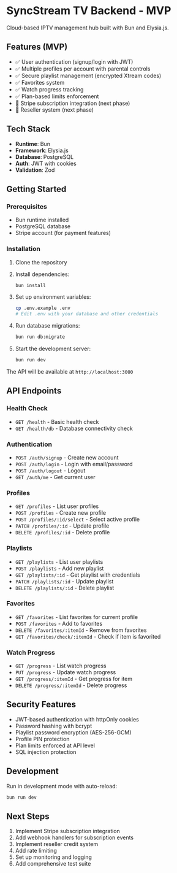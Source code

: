 # SyncStream TV Backend - MVP

Cloud-based IPTV management hub built with Bun and Elysia.js.

## Features (MVP)

- ✅ User authentication (signup/login with JWT)
- ✅ Multiple profiles per account with parental controls
- ✅ Secure playlist management (encrypted Xtream codes)
- ✅ Favorites system
- ✅ Watch progress tracking
- ✅ Plan-based limits enforcement
- 🚧 Stripe subscription integration (next phase)
- 🚧 Reseller system (next phase)

## Tech Stack

- **Runtime**: Bun
- **Framework**: Elysia.js
- **Database**: PostgreSQL
- **Auth**: JWT with cookies
- **Validation**: Zod

## Getting Started

### Prerequisites

- Bun runtime installed
- PostgreSQL database
- Stripe account (for payment features)

### Installation

1. Clone the repository
2. Install dependencies:
   ```bash
   bun install
   ```

3. Set up environment variables:
   ```bash
   cp .env.example .env
   # Edit .env with your database and other credentials
   ```

4. Run database migrations:
   ```bash
   bun run db:migrate
   ```

5. Start the development server:
   ```bash
   bun run dev
   ```

The API will be available at `http://localhost:3000`

## API Endpoints

### Health Check
- `GET /health` - Basic health check
- `GET /health/db` - Database connectivity check

### Authentication
- `POST /auth/signup` - Create new account
- `POST /auth/login` - Login with email/password
- `POST /auth/logout` - Logout
- `GET /auth/me` - Get current user

### Profiles
- `GET /profiles` - List user profiles
- `POST /profiles` - Create new profile
- `POST /profiles/:id/select` - Select active profile
- `PATCH /profiles/:id` - Update profile
- `DELETE /profiles/:id` - Delete profile

### Playlists
- `GET /playlists` - List user playlists
- `POST /playlists` - Add new playlist
- `GET /playlists/:id` - Get playlist with credentials
- `PATCH /playlists/:id` - Update playlist
- `DELETE /playlists/:id` - Delete playlist

### Favorites
- `GET /favorites` - List favorites for current profile
- `POST /favorites` - Add to favorites
- `DELETE /favorites/:itemId` - Remove from favorites
- `GET /favorites/check/:itemId` - Check if item is favorited

### Watch Progress
- `GET /progress` - List watch progress
- `PUT /progress` - Update watch progress
- `GET /progress/:itemId` - Get progress for item
- `DELETE /progress/:itemId` - Delete progress

## Security Features

- JWT-based authentication with httpOnly cookies
- Password hashing with bcrypt
- Playlist password encryption (AES-256-GCM)
- Profile PIN protection
- Plan limits enforced at API level
- SQL injection protection

## Development

Run in development mode with auto-reload:
```bash
bun run dev
```

## Next Steps

1. Implement Stripe subscription integration
2. Add webhook handlers for subscription events
3. Implement reseller credit system
4. Add rate limiting
5. Set up monitoring and logging
6. Add comprehensive test suite
